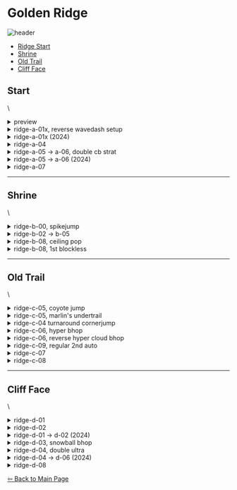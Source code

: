 # Golden Ridge
![header](https://github.com/koralreeef/cuedump-anypercent/blob/main/pngs/ch4header.png)
   - [Ridge Start](#start)
   - [Shrine](#shrine)
   - [Old Trail](#old-trail)
   - [Cliff Face](#cliff-face)
## Start
 \
 <details>
      <summary>preview</summary>
 <img src="https://github.com/koralreeef/cuedump-anypercent/blob/main/images/4start1.webp" width="384" height="216"/>
 <img src="https://github.com/koralreeef/cuedump-anypercent/blob/main/images/4start2.webp" width="384" height="216"/>
 <img src="https://github.com/koralreeef/cuedump-anypercent/blob/main/images/4start3.webp" width="384" height="216"/>
 <img src="https://github.com/koralreeef/cuedump-anypercent/blob/main/images/4start4.webp" width="384" height="216"/>
 <img src="https://github.com/koralreeef/cuedump-anypercent/blob/main/images/4start5.webp" width="384" height="216"/>
 <img src="https://github.com/koralreeef/cuedump-anypercent/blob/main/images/4start6.webp" width="384" height="216"/>
 </details>

 <details>
      <summary>ridge-a-01x, reverse wavedash setup</summary>
      
   ![gif](https://github.com/koralreeef/cuedump-anypercent/blob/main/images/4start1.webp)
   \
   ![cue](https://github.com/koralreeef/cuedump-anypercent/blob/main/pngs/4start8.PNG)
   \
   Start a hyper bhop on the second platform and aim to bhop on the left side of this diamond. Once you bhop, hold jump and perform a cb with your 2nd jump button to set up a reverse wavedash ultra.
   \
   ![cue](https://github.com/koralreeef/cuedump-anypercent/blob/main/pngs/4start4.PNG)
   \
  Bhop twice on the water and grounded ultra; do the cutscene skip after this lifesaver in the background, full climbjump, and demohyper ultra out. land on the left side of the bhop platform to make the next room easier.
 </details>

 <details>
      <summary>ridge-a-01x (2024)</summary>
      
   ![gif](https://github.com/koralreeef/cuedump-anypercent/blob/main/images/4start5.webp)
   \
   ![cue](https://github.com/koralreeef/cuedump-anypercent/blob/main/pngs/4start1.PNG)
   \
   Very tight strat and probably reserved for top players/checkpoint runs. When climbing up to the platform, stay low to the ground and downright dash. Hold grab, dashjump on the cue to get the most speed from the ultra (make sure to hold it to not get a hyper), and immediately buffer two jump inputs. Buffer a downright dash when entering the next room and bhop. Once you glide or get stopped for a frame, downright again and bhop to get under the bubble in the next room. These three bhops are all feel and take a very long time to get consistent.
 </details>

  <details>
      <summary>ridge-a-04</summary>
      
   ![gif](https://github.com/koralreeef/cuedump-anypercent/blob/main/images/4start2.webp)
   \
   ![cue](https://github.com/koralreeef/cuedump-anypercent/blob/main/pngs/4start3.PNG)
   \
   Do a grounded ultra from the bubble and min jump after transition. When Madeline's body is halfway lined with the platform, demo. Extended super as soon as you land on the cloud to get the most height.
 </details>
 
  <details>
      <summary>ridge-a-05 -> a-06, double cb strat</summary>
      
   ![gif](https://github.com/koralreeef/cuedump-anypercent/blob/main/images/4start3slowmo.webp)
   \
   Really tricky to learn at first but these cues should help. Also recommended to hold grab the whole time. After transition, wavedash and bhop off the 1st platform.
   \
   ![cue](https://github.com/koralreeef/cuedump-anypercent/blob/main/pngs/4start5.PNG)
   \
   ![cue](https://github.com/koralreeef/cuedump-anypercent/blob/main/pngs/4start6.PNG)
   \
   You need to line up Madeline to the platforms before performing an extended super and a demohyper respectively. After the super, line yourself up then do an extended demohyper into a buffered upright dash. Hold jump and cb with 2nd jump button. During transition, let go of jump and cb after transition.
 </details>
 
 <details>
      <summary>ridge-a-05 -> a-06 (2024)</summary>
      
   ![gif](https://github.com/koralreeef/cuedump-anypercent/blob/main/images/4start6.webp)
   \
   ![cue](https://github.com/koralreeef/cuedump-anypercent/blob/main/pngs/4start2.PNG)
   \
   An alternate way to do this room more consistently, super off both platforms and demohyper and hold jump into the room. Cb and upright before the blue flag in the background.
   ![cue](https://github.com/koralreeef/cuedump-anypercent/blob/main/pngs/4start9.PNG)
   \
   Let go of jump after the red line and steer madeline left to land smoothly.
 </details>

  <details>
      <summary>ridge-a-07</summary>
      
   ![gif](https://github.com/koralreeef/cuedump-anypercent/blob/main/images/4start4.webp)
   \
   ![cue](https://github.com/koralreeef/cuedump-anypercent/blob/main/pngs/4start7.png)
   \
   After jumping from the bubble downdiag, go neutral until the peak of your jump then wavedash, buffer upright, and cb. You can also hold right without needing to go neutral, whichever works for you.
 </details>
 
 ----
 ## Shrine
 \

 <details>
      <summary>ridge-b-00, spikejump</summary>
      
   ![gif](https://github.com/koralreeef/cuedump-anypercent/blob/main/images/shrine1.webp)
   \
   ![cue](https://github.com/koralreeef/cuedump-anypercent/blob/main/pngs/shrine3.PNG)
   \
   Wallkick at this line and hold jump and you'll get the spikejump everytime.
 </details>
 
 <details>
      <summary>ridge-b-02 -> b-05</summary>
      
   ![gif](https://github.com/koralreeef/cuedump-anypercent/blob/main/images/shrine2.webp)
   \
   ![cue](https://github.com/koralreeef/cuedump-anypercent/blob/main/pngs/shrine4.PNG)
   \
   For grabbing the left side of the wall during this room, do both wallbounces very late. You want to get the wallbounce right when you get halfway past this corner, and the other wallbounce should line up.
 </details>
 
 <details>
      <summary>ridge-b-08, ceiling pop</summary>
      
   ![gif](https://github.com/koralreeef/cuedump-anypercent/blob/main/images/shrine3.webp)
   \
   ![cue](https://github.com/koralreeef/cuedump-anypercent/blob/main/pngs/shrine5.png)
   \
   Fulljump when Madeline is covering the diamond in the background, then hold left after passing the other top right diamond corner. 
   \
   ![cue](https://github.com/koralreeef/cuedump-anypercent/blob/main/pngs/shrine6.png)
   \
   If you have trouble getting muscle memory for cpop, here's a cue for a general reference of when to dash.
 </details>
 
<details>
      <summary>ridge-b-08, 1st blockless</summary>
      
   ![gif](https://github.com/koralreeef/cuedump-anypercent/blob/main/images/shrine.webp)
   \
   ![cue](https://github.com/koralreeef/cuedump-anypercent/blob/main/pngs/shrine1.PNG)
   \
   To have a consistent position, start from the corner before the platform. Downright into a grounded ultra, and aim to coyote jump at the listed cue.
   \
   ![cue](https://github.com/koralreeef/cuedump-anypercent/blob/main/pngs/shrine2.PNG)
   \
   Aim to upright demo near the middle of the branch and turnaround climbjump afterwards. This cue is more finnicky since it'll depend on your coyote jump position.
</details>

 ----
 ## Old Trail
 \

 <details>
      <summary>ridge-c-05, coyote jump</summary>
      
   ![gif](https://github.com/koralreeef/cuedump-anypercent/blob/main/images/trail1.webp)
   \
   ![cue](https://github.com/koralreeef/cuedump-anypercent/blob/main/pngs/trail1.PNG)
   \
   Hold jump on the reverse hyper until transition and hold right the entire time, and aim to do your coyote jump around here.
 </details>
 
 <details>
      <summary>ridge-c-05, marlin's undertrail</summary>
      
   ![gif](https://github.com/koralreeef/cuedump-anypercent/blob/main/images/oldtrail1.webp)
   \
   ![cue](https://github.com/koralreeef/cuedump-anypercent/blob/main/pngs/oldtrail1.PNG)
   Very intuitive way to do undertrail but takes a 0.2s hit in terms of speed. Climb into the corner, climbjump right and immediately hold left. Climbjump right again and after passing the next pillar, jump to wallkick off of the pillar and finish the room. Make sure to fulljump on both of these climbjumps.
 </details>

 <details>
      <summary>ridge-c-04 turnaround cornerjump</summary>
      
   ![gif](https://github.com/koralreeef/cuedump-anypercent/blob/main/images/oldtrail2.webp)
   \
   ![cue](https://github.com/koralreeef/cuedump-anypercent/blob/main/pngs/oldtrail2.PNG)
   Neutral on transition, follow the movement in the gif and aim for the diamond to line up the upright demo.
 </details>

 <details>
      <summary>ridge-c-06, hyper bhop</summary>
      
   ![gif](https://github.com/koralreeef/cuedump-anypercent/blob/main/images/trail2.webp)
   \
   I find it easiest to setup this bhop with a neutral wallbounce from the previous screen, then another neutral wallbounce on the autoscroller block. Neutral wallkick and tap right lightly for at least 2 frames to land on the leftmost part of the block.
 </details>

 <details>
      <summary>ridge-c-06, reverse hyper cloud bhop</summary>
      
   ![gif](https://github.com/koralreeef/cuedump-anypercent/blob/main/images/oldtrail3.webp)
   \
   Becomes a very difficult room with this strat set, but can be more managable with these cues. Neutral wallbounce into the room, right dash onto the cloud and start a left dash. For keyboard players: start the left dash while holding right. Let go of left, and jump twice immediately to hyper bhop to the grab block.
   \
   ![cue](https://github.com/koralreeef/cuedump-anypercent/blob/main/pngs/oldtrail3.PNG)
   Wallbounce in between the blue lines and start the turnaround after passing the red line. These can be visualized by the edge of the grab block and the hole in the bg texture, respectively. After dashing left with the bubble, stay neutral to tap jump off the spiked block, upleft demo immediately and wallkick. 
 </details>

 <details>
      <summary>ridge-c-09, regular 2nd auto</summary>
      
   ![gif](https://github.com/koralreeef/cuedump-anypercent/blob/main/images/trail3.webp)
   \
   ![cue](https://cdn.discordapp.com/attachments/293555577991200770/776222446935605248/trail2.PNG)
   \
   Do your extended hyper > ultra when the autoscroller block reaches this cue in the bg. Make sure you crouchjump and not buffer the jump.
   \
   ![cue](https://cdn.discordapp.com/attachments/293555577991200770/776237195602034738/unknown.png)
   \
   Have Madeline's right foot be on the platform before starting the extended hyper to be consistent.
 </details>
 
  <details>
      <summary>ridge-c-07</summary>
      
   ![gif](https://github.com/koralreeef/cuedump-anypercent/blob/main/images/oldtrail4.webp)
   \
   Neutral on transition and hyper bhop to the wall. Neutral twice and climbjump for chances at cbs. Try to be climbjumping around the snowy edges of the blocks for higher chances at a cb.
 </details> 

 <details>
      <summary>ridge-c-08</summary>
      
   ![gif](https://github.com/koralreeef/cuedump-anypercent/blob/main/images/trail4.webp)
   \
   On entrance, do a wavedash and get 3 climbjumps to make the wind cycle and get to the bubble. Buffer both the bubble upleft and the updash and drift into the wall and climbjump. If you buffered both bubble dashes, you shouldn't ever die to the spikes before the 2nd bubble. 
 </details> 

  ----
 ## Cliff Face
 \

  <details>
      <summary>ridge-d-01</summary>
      
   ![gif](https://github.com/koralreeef/cuedump-anypercent/blob/main/images/face1.webp)
   \
   ![cue](https://github.com/koralreeef/cuedump-anypercent/blob/main/images/face1.PNG)
   \
   Extend the super as much as possible, then hold jump and upright dash cb after passing this tree branch.
 </details>
 
  <details>
      <summary>ridge-d-02</summary>
      
   ![gif](https://github.com/koralreeef/cuedump-anypercent/blob/main/images/face2.webp)
   \
   ![cue](https://github.com/koralreeef/cuedump-anypercent/blob/main/images/face2.PNG)
   \
   Right dash off the autoscroller block, and jump + upright anytime after this line.
   \
   ![cue](https://github.com/koralreeef/cuedump-anypercent/blob/main/images/face3.PNG)
   \
   When Madeline passes this line, jump + downright dash at almost the same time to get to the bubble. Make sure to hold grab while doing the jump.
 </details>

  <details>
      <summary>ridge-d-01 -> d-02 (2024)</summary>
      
   ![gif](https://github.com/koralreeef/cuedump-anypercent/blob/main/images/cliffface1.webp)
   \
   Follow the movement in d-01 to have a dash while climbing up the wall to d-02.
   \
   ![cue](https://github.com/koralreeef/cuedump-anypercent/blob/main/images/cliffface1a.PNG)
   \
   Super and hold jump into transition. At the cue, downright dash and hold downright. 
   \
   ![cue](https://github.com/koralreeef/cuedump-anypercent/blob/main/images/cliffface1b.PNG)
   \
   After making it to the cloud, jump and immediately dash up to avoid the bubble. Get into the topleft corner and wait until passing the cue to let go of the block (make sure to not scrape against the block itself by holding left). You can decide whether to back out after getting into the bubble by seeing how far madeline is pushed past the bubble when getting into it. 
 </details>

  <details>
      <summary>ridge-d-03, snowball bhop</summary>
      
   ![gif](https://github.com/koralreeef/cuedump-anypercent/blob/main/images/face3.webp)
   \
   ![cue](https://github.com/koralreeef/cuedump-anypercent/blob/main/images/face4.PNG)
   \
   Start a hyper in the previous room, buffer jump, right dash after this flower on the ground, and hyper bhop. Don't shorten the hyper bhop too much otherwise you die. This cue also works for the grounded ultra, just do a hyper bhop from previous screen and min jump.
 </details>

 <details>
      <summary>ridge-d-04, double ultra</summary>
      
   ![gif](https://github.com/koralreeef/cuedump-anypercent/blob/main/images/face4.webp)
   \
   ![cue](https://github.com/koralreeef/cuedump-anypercent/blob/main/images/face5.PNG)
   \
   After doing a right bubble dash, go neutral until you land on the ground, then hyper bhop and ultra, ultra. You want to coyote jump under this pillar to avoid being bonked and to also land cleanly on the platform directly under the bubble.
 </details>

 <details>
      <summary>ridge-d-04 -> d-06 (2024)</summary>
      
   ![gif](https://github.com/koralreeef/cuedump-anypercent/blob/main/images/cliffface2.webp)
   \
   ![cue](https://github.com/koralreeef/cuedump-anypercent/blob/main/images/cliffface2a.PNG)
   \
   Wavedash after exiting the bubble and wavedash again. Aim for this spot when coyote jumping and start an ultra before the transition.
   \
   ![cue](https://github.com/koralreeef/cuedump-anypercent/blob/main/images/cliffface2b.PNG)
   \
   Aim for another coyote jump around here to get the distance for the snowball super.
   \
   ![cue](https://github.com/koralreeef/cuedump-anypercent/blob/main/images/cliffface2c.PNG)
   \
   Grounded ultra in, go neutral for a bit to not miss the platform when wavedashing, and start the super off the tiny platform past the blue line.
   \
   ![cue](https://github.com/koralreeef/cuedump-anypercent/blob/main/images/cliffface2d.PNG)
   \
   To manage the second snowball's height, upright below these bg textures.
 </details>

  <details>
      <summary>ridge-d-08</summary>
      
   ![gif](https://github.com/koralreeef/cuedump-anypercent/blob/main/images/face5.webp)
   \
   ![cue](https://github.com/koralreeef/cuedump-anypercent/blob/main/images/face6.PNG)
   \
   Hold jump after doing the reverse wavedash from the bubble and ultra at anytime while above this cue. It can be also easier to think of the bubble as just another dash.
 </details>

[⇦ Back to Main Page](https://github.com/koralreeef/anypercent-cuecollection)
